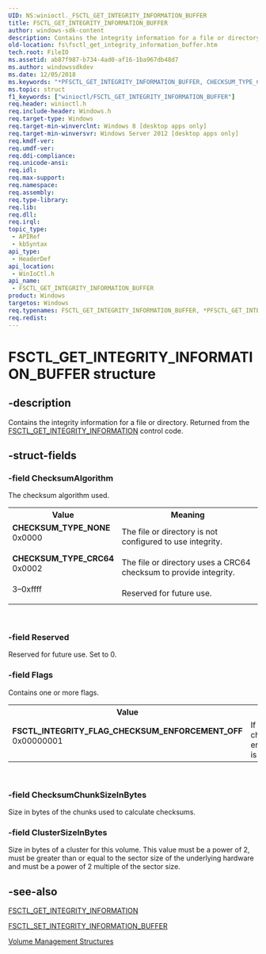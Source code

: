 ```yaml
---
UID: NS:winioctl._FSCTL_GET_INTEGRITY_INFORMATION_BUFFER
title: FSCTL_GET_INTEGRITY_INFORMATION_BUFFER
author: windows-sdk-content
description: Contains the integrity information for a file or directory.
old-location: fs\fsctl_get_integrity_information_buffer.htm
tech.root: FileIO
ms.assetid: ab87f987-b734-4ad0-af16-1ba967db48d7
ms.author: windowssdkdev
ms.date: 12/05/2018
ms.keywords: "*PFSCTL_GET_INTEGRITY_INFORMATION_BUFFER, CHECKSUM_TYPE_CRC64, CHECKSUM_TYPE_NONE, FSCTL_GET_INTEGRITY_INFORMATION_BUFFER, FSCTL_GET_INTEGRITY_INFORMATION_BUFFER structure [Files], FSCTL_INTEGRITY_FLAG_CHECKSUM_ENFORCEMENT_OFF, PFSCTL_GET_INTEGRITY_INFORMATION_BUFFER, PFSCTL_GET_INTEGRITY_INFORMATION_BUFFER structure pointer [Files], fs.fsctl_get_integrity_information_buffer, winioctl/FSCTL_GET_INTEGRITY_INFORMATION_BUFFER, winioctl/PFSCTL_GET_INTEGRITY_INFORMATION_BUFFER"
ms.topic: struct
f1_keywords: ["winioctl/FSCTL_GET_INTEGRITY_INFORMATION_BUFFER"]
req.header: winioctl.h
req.include-header: Windows.h
req.target-type: Windows
req.target-min-winverclnt: Windows 8 [desktop apps only]
req.target-min-winversvr: Windows Server 2012 [desktop apps only]
req.kmdf-ver: 
req.umdf-ver: 
req.ddi-compliance: 
req.unicode-ansi: 
req.idl: 
req.max-support: 
req.namespace: 
req.assembly: 
req.type-library: 
req.lib: 
req.dll: 
req.irql: 
topic_type:
 - APIRef
 - kbSyntax
api_type:
 - HeaderDef
api_location:
 - WinIoCtl.h
api_name:
 - FSCTL_GET_INTEGRITY_INFORMATION_BUFFER
product: Windows
targetos: Windows
req.typenames: FSCTL_GET_INTEGRITY_INFORMATION_BUFFER, *PFSCTL_GET_INTEGRITY_INFORMATION_BUFFER
req.redist: 
---
```


# FSCTL_GET_INTEGRITY_INFORMATION_BUFFER structure


## -description


Contains the integrity information for a file or directory. Returned from the <a href="https://docs.microsoft.com/windows/desktop/api/winioctl/ni-winioctl-fsctl_get_integrity_information">FSCTL_GET_INTEGRITY_INFORMATION</a> control code.


## -struct-fields




### -field ChecksumAlgorithm

The checksum algorithm used.

<table>
<tr>
<th>Value</th>
<th>Meaning</th>
</tr>
<tr>
<td width="40%"><a id="CHECKSUM_TYPE_NONE"></a><a id="checksum_type_none"></a><dl>
<dt><b>CHECKSUM_TYPE_NONE</b></dt>
<dt>0x0000</dt>
</dl>
</td>
<td width="60%">
The file or directory is not configured to use integrity.

</td>
</tr>
<tr>
<td width="40%"><a id="CHECKSUM_TYPE_CRC64"></a><a id="checksum_type_crc64"></a><dl>
<dt><b>CHECKSUM_TYPE_CRC64</b></dt>
<dt>0x0002</dt>
</dl>
</td>
<td width="60%">
The file or directory uses a CRC64 checksum to provide integrity.

</td>
</tr>
<tr>
<td width="40%">
<dl>
<dt>3–0xffff</dt>
</dl>
</td>
<td width="60%">
Reserved for future use.

</td>
</tr>
</table>
 


### -field Reserved

Reserved for future use.  Set to 0.


### -field Flags

Contains one or more flags.

<table>
<tr>
<th>Value</th>
<th>Meaning</th>
</tr>
<tr>
<td width="40%"><a id="FSCTL_INTEGRITY_FLAG_CHECKSUM_ENFORCEMENT_OFF"></a><a id="fsctl_integrity_flag_checksum_enforcement_off"></a><dl>
<dt><b>FSCTL_INTEGRITY_FLAG_CHECKSUM_ENFORCEMENT_OFF</b></dt>
<dt>0x00000001</dt>
</dl>
</td>
<td width="60%">
If set, the checksum enforcement is disabled.

</td>
</tr>
</table>
 


### -field ChecksumChunkSizeInBytes

Size in bytes of the chunks used to calculate checksums.


### -field ClusterSizeInBytes

Size in bytes of a cluster for this volume. This value must be a power of 2, must be greater than or equal 
      to the sector size of the underlying hardware and must be a power of 2 multiple of the sector size.


## -see-also




<a href="https://docs.microsoft.com/windows/desktop/api/winioctl/ni-winioctl-fsctl_get_integrity_information">FSCTL_GET_INTEGRITY_INFORMATION</a>



<a href="https://docs.microsoft.com/windows/desktop/api/winioctl/ns-winioctl-_fsctl_set_integrity_information_buffer">FSCTL_SET_INTEGRITY_INFORMATION_BUFFER</a>



<a href="https://docs.microsoft.com/windows/desktop/FileIO/volume-management-structures">Volume Management Structures</a>
 

 

